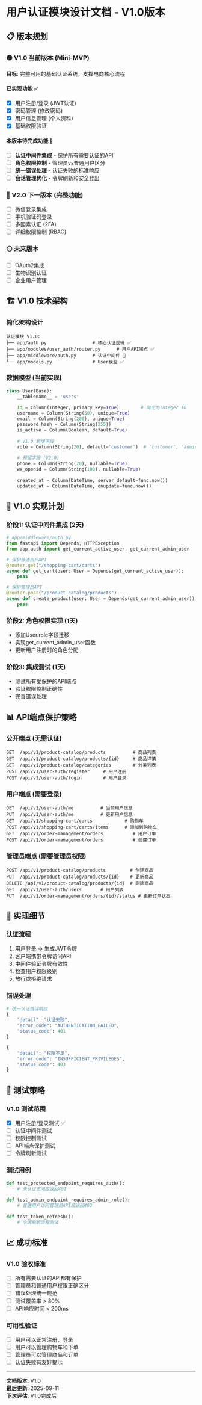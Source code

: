 # 用户认证模块设计文档 - V1.0版本

## 📋 版本规划

### 🟢 V1.0 当前版本 (Mini-MVP)
**目标**: 完整可用的基础认证系统，支撑电商核心流程

#### 已实现功能 ✅
- [x] 用户注册/登录 (JWT认证)
- [x] 密码管理 (修改密码)
- [x] 用户信息管理 (个人资料)
- [x] 基础权限验证

#### 本版本待完成功能 🔄
- [ ] **认证中间件集成** - 保护所有需要认证的API
- [ ] **角色权限控制** - 管理员vs普通用户区分
- [ ] **统一错误处理** - 认证失败的标准响应
- [ ] **会话管理优化** - 令牌刷新和安全登出

### 🔵 V2.0 下一版本 (完整功能)
- [ ] 微信登录集成
- [ ] 手机验证码登录
- [ ] 多因素认证 (2FA)
- [ ] 详细权限控制 (RBAC)

### ⚪ 未来版本
- [ ] OAuth2集成
- [ ] 生物识别认证
- [ ] 企业用户管理

## 🏗️ V1.0 技术架构

### 简化架构设计
```
认证模块 V1.0:
├── app/auth.py                 # 核心认证逻辑 ✅
├── app/modules/user_auth/router.py      # 用户API端点 ✅
├── app/middleware/auth.py      # 认证中间件 🔄
└── app/models.py               # User模型 ✅
```

### 数据模型 (当前实现)
```python
class User(Base):
    __tablename__ = 'users'
    
    id = Column(Integer, primary_key=True)        # 简化为Integer ID
    username = Column(String(50), unique=True)
    email = Column(String(200), unique=True) 
    password_hash = Column(String(255))
    is_active = Column(Boolean, default=True)
    
    # V1.0 新增字段
    role = Column(String(20), default='customer')  # 'customer', 'admin'
    
    # 预留字段 (V2.0)
    phone = Column(String(20), nullable=True)
    wx_openid = Column(String(100), nullable=True)
    
    created_at = Column(DateTime, server_default=func.now())
    updated_at = Column(DateTime, onupdate=func.now())
```

## 🚀 V1.0 实现计划

### 阶段1: 认证中间件集成 (2天)
```python
# app/middleware/auth.py
from fastapi import Depends, HTTPException
from app.auth import get_current_active_user, get_current_admin_user

# 保护普通用户API
@router.get("/shopping-cart/carts")
async def get_cart(user: User = Depends(get_current_active_user)):
    pass

# 保护管理员API  
@router.post("/product-catalog/products")
async def create_product(user: User = Depends(get_current_admin_user)):
    pass
```

### 阶段2: 角色权限实现 (1天)
- 添加User.role字段迁移
- 实现get_current_admin_user函数
- 更新用户注册时的角色分配

### 阶段3: 集成测试 (1天)
- 测试所有受保护的API端点
- 验证权限控制正确性
- 完善错误处理

## 📊 API端点保护策略

### 公开端点 (无需认证)
```
GET  /api/v1/product-catalog/products          # 商品列表
GET  /api/v1/product-catalog/products/{id}     # 商品详情  
GET  /api/v1/product-catalog/categories        # 分类列表
POST /api/v1/user-auth/register     # 用户注册
POST /api/v1/user-auth/login        # 用户登录
```

### 用户端点 (需要登录)
```
GET  /api/v1/user-auth/me          # 当前用户信息
PUT  /api/v1/user-auth/me          # 更新用户信息
GET  /api/v1/shopping-cart/carts            # 购物车
POST /api/v1/shopping-cart/carts/items      # 添加到购物车
GET  /api/v1/order-management/orders           # 用户订单
POST /api/v1/order-management/orders           # 创建订单
```

### 管理员端点 (需要管理员权限)
```
POST /api/v1/product-catalog/products         # 创建商品
PUT  /api/v1/product-catalog/products/{id}    # 更新商品
DELETE /api/v1/product-catalog/products/{id}  # 删除商品
GET  /api/v1/user-auth/users       # 用户列表
PUT  /api/v1/order-management/orders/{id}/status # 更新订单状态
```

## 🔧 实现细节

### 认证流程
1. 用户登录 → 生成JWT令牌
2. 客户端携带令牌访问API
3. 中间件验证令牌有效性
4. 检查用户权限级别
5. 放行或拒绝请求

### 错误处理
```python
# 统一认证错误响应
{
    "detail": "认证失败",
    "error_code": "AUTHENTICATION_FAILED",
    "status_code": 401
}

{
    "detail": "权限不足", 
    "error_code": "INSUFFICIENT_PRIVILEGES",
    "status_code": 403
}
```

## 🧪 测试策略

### V1.0 测试范围
- [x] 用户注册/登录测试 ✅
- [ ] 认证中间件测试
- [ ] 权限控制测试
- [ ] API端点保护测试
- [ ] 令牌刷新测试

### 测试用例
```python
def test_protected_endpoint_requires_auth():
    # 未认证访问应返回401
    
def test_admin_endpoint_requires_admin_role():
    # 普通用户访问管理员API应返回403
    
def test_token_refresh():
    # 令牌刷新流程测试
```

## 📈 成功标准

### V1.0 验收标准
- [ ] 所有需要认证的API都有保护
- [ ] 管理员和普通用户权限正确区分  
- [ ] 错误处理统一规范
- [ ] 测试覆盖率 > 80%
- [ ] API响应时间 < 200ms

### 可用性验证
- [ ] 用户可以正常注册、登录
- [ ] 用户可以管理购物车和下单
- [ ] 管理员可以管理商品和订单
- [ ] 认证失败有友好提示

---

**文档版本**: V1.0  
**最后更新**: 2025-09-11  
**下次评估**: V1.0完成后
